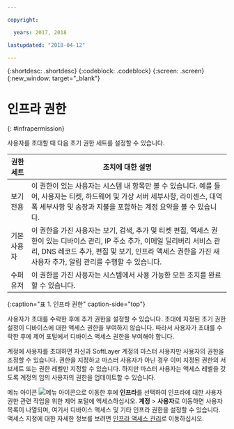 ```yaml
---

copyright:

  years: 2017, 2018

lastupdated: "2018-04-12"

---
```


{:shortdesc: .shortdesc}
{:codeblock: .codeblock}
{:screen: .screen}
{:new_window: target="_blank"}

# 인프라 권한
{: #infrapermission}

사용자를 초대할 때 다음 초기 권한 세트를 설정할 수 있습니다.

| 권한 세트 | 조치에 대한 설명 |
|---------------------------|------------------------|
|보기 전용 | 이 권한이 있는 사용자는 시스템 내 항목만 볼 수 있습니다. 예를 들어, 사용자는 티켓, 하드웨어 및 가상 서버 세부사항, 라이센스, 대역폭 세부사항 및 송장과 지불을 포함하는 계정 요약을 볼 수 있습니다. |
|기본 사용자 | 이 권한을 가진 사용자는 보기, 검색, 추가 및 티켓 편집, 액세스 권한이 있는 디바이스 관리, IP 주소 추가, 이메일 딜리버리 서비스 관리, DNS 레코드 추가, 편집 및 보기, 인프라 액세스 권한을 가진 새 사용자 추가, 알림 관리를 수행할 수 있습니다. |
|수퍼유저 | 이 권한을 가진 사용자는 시스템에서 사용 가능한 모든 조치를 완료할 수 있습니다. |
{:caption="표 1. 인프라 권한" caption-side="top"}

사용자가 초대를 수락한 후에 추가 권한을 설정할 수 있습니다. 초대에 지정된 초기 권한 설정이 디바이스에 대한 액세스 권한을 부여하지 않습니다. 따라서 사용자가 초대를 수락한 후에 제어 포털에서 디바이스 액세스 권한을 부여해야 합니다. 

계정에 사용자를 초대하면 자신과 SoftLayer 계정의 마스터 사용자만 사용자의 권한을 조정할 수 있습니다. 권한을 지정하고 마스터 사용자가 아닌 경우 이미 지정된 권한의 서브세트 또는 권한 레벨만 지정할 수 있습니다. 하지만 마스터 사용자는 액세스 레벨을 갖도록 계정의 임의 사용자의 권한을 업데이트할 수 있습니다. 

메뉴 아이콘 ![메뉴 아이콘](../icons/icon_hamburger.svg)으로 이동한 후에 **인프라**를 선택하여 인프라에 대한 사용자 권한 관련 작업을 위한 제어 포털에 액세스하십시오. **계정** &gt; **사용자**로 이동하면 사용자 목록이 나열되며, 여기서 디바이스 액세스 및 기타 인프라 권한을 설정할 수 있습니다. 액세스 지정에 대한 자세한 정보를 보려면 [인프라 액세스 관리](/docs/iam/mnginfra.html#managing-infrastructure-access)로 이동하십시오.






